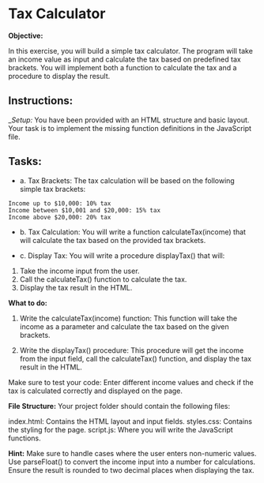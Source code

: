 # Tax Calculator

__Objective:__

In this exercise, you will build a simple tax calculator. The program will take an income value as input and calculate the tax based on predefined tax brackets. You will implement both a function to calculate the tax and a procedure to display the result.

## Instructions:

__Setup:_
You have been provided with an HTML structure and basic layout.
Your task is to implement the missing function definitions in the JavaScript file.

## Tasks:

* a. Tax Brackets:
The tax calculation will be based on the following simple tax brackets:

```
Income up to $10,000: 10% tax
Income between $10,001 and $20,000: 15% tax
Income above $20,000: 20% tax
```

* b. Tax Calculation:
You will write a function calculateTax(income) that will calculate the tax based on the provided tax brackets.

* c. Display Tax:
You will write a procedure displayTax() that will:

1. Take the income input from the user.
2. Call the calculateTax() function to calculate the tax.
3. Display the tax result in the HTML.

__What to do:__

1. Write the calculateTax(income) function:
This function will take the income as a parameter and calculate the tax based on the given brackets.

2. Write the displayTax() procedure:
This procedure will get the income from the input field, call the calculateTax() function, and display the tax result in the HTML.

Make sure to test your code:
Enter different income values and check if the tax is calculated correctly and displayed on the page.

__File Structure:__
Your project folder should contain the following files:

index.html: Contains the HTML layout and input fields.
styles.css: Contains the styling for the page.
script.js: Where you will write the JavaScript functions.

__Hint:__
Make sure to handle cases where the user enters non-numeric values.
Use parseFloat() to convert the income input into a number for calculations.
Ensure the result is rounded to two decimal places when displaying the tax.